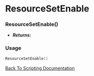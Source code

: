 # ResourceSetEnable

### ResourceSetEnable()
- ***Returns:*** 

### Usage

```Lua
ResourceSetEnable()
```


[Back To Scripting Documentation](../README.md)
